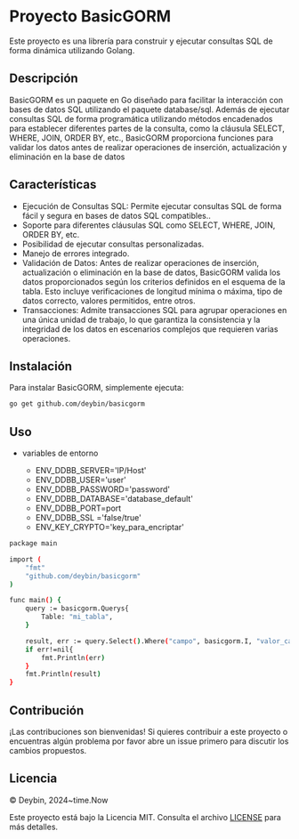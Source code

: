 # Proyecto BasicGORM
Este proyecto es una librería para construir y ejecutar consultas SQL de forma dinámica utilizando Golang.

## Descripción
BasicGORM es un paquete en Go diseñado para facilitar la interacción con bases de datos SQL utilizando el paquete database/sql. Además de ejecutar consultas SQL de forma programática utilizando métodos encadenados para establecer diferentes partes de la consulta, como la cláusula SELECT, WHERE, JOIN, ORDER BY, etc., BasicGORM proporciona funciones para validar los datos antes de realizar operaciones de inserción, actualización y eliminación en la base de datos


## Características

- Ejecución de Consultas SQL: Permite ejecutar consultas SQL de forma fácil y segura en bases de datos SQL compatibles..
- Soporte para diferentes cláusulas SQL como SELECT, WHERE, JOIN, ORDER BY, etc.
- Posibilidad de ejecutar consultas personalizadas.
- Manejo de errores integrado.
- Validación de Datos: Antes de realizar operaciones de inserción, actualización o eliminación en la base de datos, BasicGORM valida los datos proporcionados según los criterios definidos en el esquema de la tabla. Esto incluye verificaciones de longitud mínima o máxima, tipo de datos correcto, valores permitidos, entre otros.
- Transacciones: Admite transacciones SQL para agrupar operaciones en una única unidad de trabajo, lo que garantiza la consistencia y la integridad de los datos en escenarios complejos que requieren varias operaciones.

## Instalación

Para instalar BasicGORM, simplemente ejecuta:

```bash
go get github.com/deybin/basicgorm

```
## Uso

 - variables de entorno

	 - ENV_DDBB_SERVER='IP/Host'
	 - ENV_DDBB_USER='user'
	 - ENV_DDBB_PASSWORD='password'
	 - ENV_DDBB_DATABASE='database_default'
	 - ENV_DDBB_PORT=port
	 - ENV_DDBB_SSL ='false/true'
	 - ENV_KEY_CRYPTO='key_para_encriptar'

```bash
package main

import (
	"fmt"
	"github.com/deybin/basicgorm"
)

func main() {
	query := basicgorm.Querys{
		Table: "mi_tabla",
	}

	result, err := query.Select().Where("campo", basicgorm.I, "valor_campo").And("campo2", basicgorm.IN, []interface{}{"valor_filtro_IN1", "valor_filtro_IN2", "valor_filtro_IN3"}).Exec(basicgorm.QConfig{Database: "mi_database"}).OrderBy("campo_ordenar DESC").All()
	if err!=nil{
		fmt.Println(err)
	}
	fmt.Println(result)
}
```

## Contribución
¡Las contribuciones son bienvenidas! Si quieres contribuir a este proyecto o encuentras algún problema por favor abre un issue primero para discutir los cambios propuestos.

## Licencia
© Deybin, 2024~time.Now

Este proyecto está bajo la Licencia MIT. Consulta el archivo [LICENSE](https://github.com/deybin/basicgorm/LICENSE) para más detalles.
